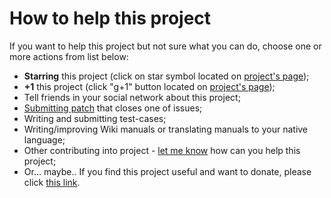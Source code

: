 # How to help this project #

If you want to help this project but not sure what you can do, choose one or more actions from list below:

  * **Starring** this project (click on star symbol located on [project's page](https://code.google.com/p/staff));
  * **+1** this project (click "g+1" button located on [project's page](https://code.google.com/p/staff));
  * Tell friends in your social network about this project;
  * [Submitting patch](https://code.google.com/p/staff/issues/entry) that closes one of issues;
  * Writing and submitting test-cases;
  * Writing/improving Wiki manuals or translating manuals to your native language;
  * Other contributing into project - [let me know](https://code.google.com/u/112700498758556343339/) how can you help this project;
  * Or... maybe.. If you find this project useful and want to donate, please click [this link](https://www.paypal.com/cgi-bin/webscr?cmd=_donations&business=L9KHHG553AZ22&lc=US&item_name=wsf%2dstaff&currency_code=USD&bn=PP%2dDonationsBF%3abtn_donateCC_LG%2egif%3aNonHosted).

